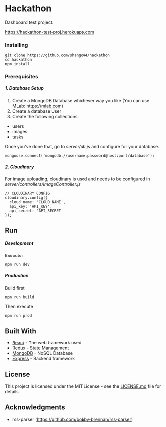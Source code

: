 # Hackathon

Dashboard test project.

https://hackathon-test-proj.herokuapp.com

### Installing


```
git clone https://github.com/shango44/hackathon
cd hackathon
npm install
```

### Prerequisites

##### 1. Database Setup
1. Create a MongoDB Database whichever way you like
(You can use MLab: https://mlab.com)
2. Create a database User
3. Create the following collections: 
* users
* images
* tasks

Once you've done that, go to _server/db.js_ and configure for your database.
```
mongoose.connect('mongodb://username:password@host:port/database');
```

##### 2. Cloudinary
For image uploading, cloudinary is used and needs to be configured in _server/controllers/ImageController.js_
```
// CLOUDINARY CONFIG
cloudinary.config({ 
  cloud_name: 'CLOUD_NAME', 
  api_key: 'API_KEY', 
  api_secret: 'API_SECRET' 
});
```
## Run
##### Development
Execute:
```
npm run dev
```
##### Production
Build first
```
npm run build
```
Then execute
```
npm run prod
```



## Built With

* [React](https://reactjs.org/) - The web framework used
* [Redux](https://redux.js.org/) - State Management
* [MongoDB](https://www.mongodb.com/) - NoSQL Database
* [Express](https://expressjs.com/) - Backend framework

## License

This project is licensed under the MIT License - see the [LICENSE.md](LICENSE.md) file for details

## Acknowledgments
* rss-parser (https://github.com/bobby-brennan/rss-parser)
